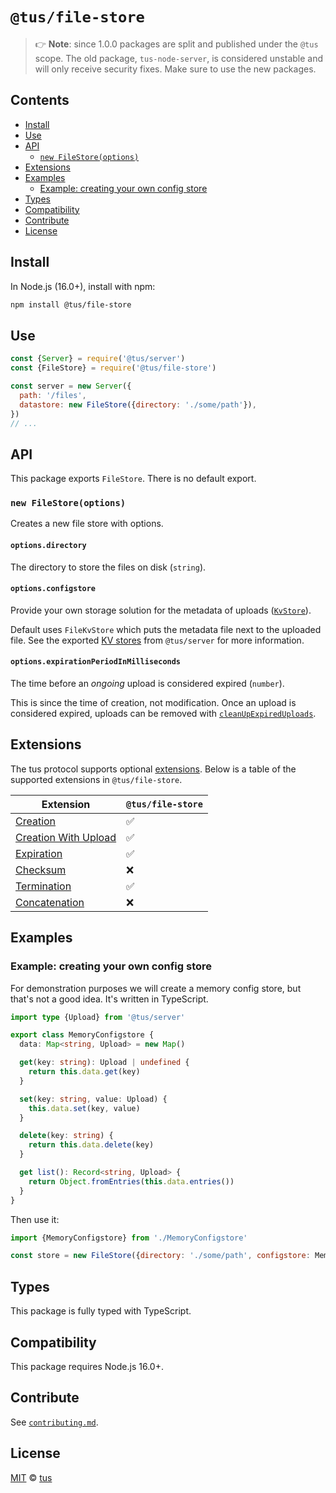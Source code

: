 # `@tus/file-store`

> 👉 **Note**: since 1.0.0 packages are split and published under the `@tus` scope. The
> old package, `tus-node-server`, is considered unstable and will only receive security
> fixes. Make sure to use the new packages.

## Contents

- [Install](#install)
- [Use](#use)
- [API](#api)
  - [`new FileStore(options)`](#new-filestoreoptions)
- [Extensions](#extensions)
- [Examples](#examples)
  - [Example: creating your own config store](#example-creating-your-own-config-store)
- [Types](#types)
- [Compatibility](#compatibility)
- [Contribute](#contribute)
- [License](#license)

## Install

In Node.js (16.0+), install with npm:

```bash
npm install @tus/file-store
```

## Use

```js
const {Server} = require('@tus/server')
const {FileStore} = require('@tus/file-store')

const server = new Server({
  path: '/files',
  datastore: new FileStore({directory: './some/path'}),
})
// ...
```

## API

This package exports `FileStore`. There is no default export.

### `new FileStore(options)`

Creates a new file store with options.

#### `options.directory`

The directory to store the files on disk (`string`).

#### `options.configstore`

Provide your own storage solution for the metadata of uploads ([`KvStore`][]).

Default uses `FileKvStore` which puts the metadata file next to the uploaded file. See the
exported [KV stores][kvstores] from `@tus/server` for more information.

#### `options.expirationPeriodInMilliseconds`

The time before an _ongoing_ upload is considered expired (`number`).

This is since the time of creation, not modification. Once an upload is considered
expired, uploads can be removed with [`cleanUpExpiredUploads`][].

## Extensions

The tus protocol supports optional [extensions][]. Below is a table of the supported
extensions in `@tus/file-store`.

| Extension                | `@tus/file-store` |
| ------------------------ | ----------------- |
| [Creation][]             | ✅                |
| [Creation With Upload][] | ✅                |
| [Expiration][]           | ✅                |
| [Checksum][]             | ❌                |
| [Termination][]          | ✅                |
| [Concatenation][]        | ❌                |

## Examples

### Example: creating your own config store

For demonstration purposes we will create a memory config store, but that's not a good
idea. It's written in TypeScript.

```ts
import type {Upload} from '@tus/server'

export class MemoryConfigstore {
  data: Map<string, Upload> = new Map()

  get(key: string): Upload | undefined {
    return this.data.get(key)
  }

  set(key: string, value: Upload) {
    this.data.set(key, value)
  }

  delete(key: string) {
    return this.data.delete(key)
  }

  get list(): Record<string, Upload> {
    return Object.fromEntries(this.data.entries())
  }
}
```

Then use it:

```js
import {MemoryConfigstore} from './MemoryConfigstore'

const store = new FileStore({directory: './some/path', configstore: MemoryConfigstore}),
```

## Types

This package is fully typed with TypeScript.

## Compatibility

This package requires Node.js 16.0+.

## Contribute

See
[`contributing.md`](https://github.com/tus/tus-node-server/blob/main/.github/contributing.md).

## License

[MIT](https://github.com/tus/tus-node-server/blob/master/license) ©
[tus](https://github.com/tus)

[extensions]: https://tus.io/protocols/resumable-upload.html#protocol-extensions
[creation]: https://tus.io/protocols/resumable-upload.html#creation
[creation with upload]:
  https://tus.io/protocols/resumable-upload.html#creation-with-upload
[expiration]: https://tus.io/protocols/resumable-upload.html#expiration
[checksum]: https://tus.io/protocols/resumable-upload.html#checksum
[termination]: https://tus.io/protocols/resumable-upload.html#termination
[concatenation]: https://tus.io/protocols/resumable-upload.html#concatenation
[`cleanUpExpiredUploads`]:
  https://github.com/tus/tus-node-server/tree/main/packages/server#cleanupexpireduploads
[kvstores]: https://github.com/tus/tus-node-server/tree/main/packages/server#kvstores
[`KvStore`]:
  https://github.com/tus/tus-node-server/blob/main/packages/utils/src/kvstores/Types.ts

